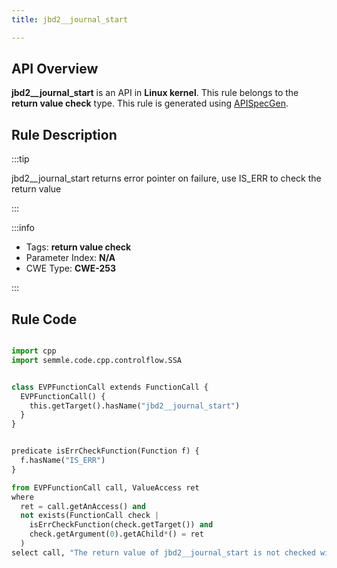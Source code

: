 ```yaml
---
title: jbd2__journal_start

---
```



## API Overview
**jbd2__journal_start** is an API in **Linux kernel**. This rule belongs to the **return value check** type. This rule is generated using [APISpecGen](../../tools/APISpecGen).
## Rule Description

:::tip

jbd2__journal_start returns error pointer on failure, use IS_ERR to check the return value

:::

:::info

- Tags: **return value check**
- Parameter Index: **N/A**
- CWE Type: **CWE-253**

:::

## Rule Code
```python

import cpp
import semmle.code.cpp.controlflow.SSA


class EVPFunctionCall extends FunctionCall {
  EVPFunctionCall() {
    this.getTarget().hasName("jbd2__journal_start")
  }
}


predicate isErrCheckFunction(Function f) {
  f.hasName("IS_ERR") 
}

from EVPFunctionCall call, ValueAccess ret
where
  ret = call.getAnAccess() and
  not exists(FunctionCall check |
    isErrCheckFunction(check.getTarget()) and
    check.getArgument(0).getAChild*() = ret
  )
select call, "The return value of jbd2__journal_start is not checked with IS_ERR."
    
```